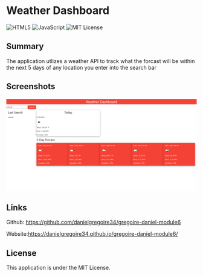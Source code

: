 # Weather Dashboard

![HTML5](https://img.shields.io/badge/html5-%23E34F26.svg?style=for-the-badge&logo=html5&logoColor=white)
![JavaScript](https://img.shields.io/badge/javascript-%23323330.svg?style=for-the-badge&logo=javascript&logoColor=%23F7DF1E)
![MIT License](https://img.shields.io/badge/license-MIT%20License-blue.svg)

## Summary 
The application utlizes a weather API to track what the forcast will be within the next 5 days of any location you enter into the search bar

## Screenshots
![Screenshot of weather application](assets/weatherAPIScreenshot.PNG)

## Links 
Github: https://github.com/danielgregoire34/gregoire-daniel-module6

Website:https://danielgregoire34.github.io/gregoire-daniel-module6/

## License
This application is under the MIT License.
